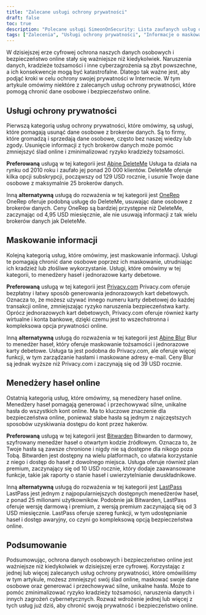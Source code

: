 ```yaml
---
title: "Zalecane usługi ochrony prywatności"
draft: false
toc: true
description: "Polecane usługi SimeonOnSecurity: Lista zaufanych usług ochrony prywatności, rozwiązań do maskowania informacji i menedżerów haseł online w celu ochrony danych osobowych i bezpieczeństwa online. Odkryj preferowane opcje usuwania rekordów z głównych brokerów danych, generowania jednorazowych kart debetowych, zarządzania hasłami i nie tylko."
tags: ["Zalecenia", "Usługi ochrony prywatności", "Informacje o maskowaniu", "Menedżery haseł online", "Abine DeleteMe", "OneRep", "Abine Blur", "Privacy.com", "BitWarden", "Szyfrowanie E2E", "Menedżer haseł online"]
---
```

 W dzisiejszej erze cyfrowej ochrona naszych danych osobowych i bezpieczeństwo online stały się ważniejsze niż kiedykolwiek. Naruszenia danych, kradzieże tożsamości i inne cyberzagrożenia są zbyt powszechne, a ich konsekwencje mogą być katastrofalne. Dlatego tak ważne jest, aby podjąć kroki w celu ochrony swojej prywatności w Internecie. W tym artykule omówimy niektóre z zalecanych usług ochrony prywatności, które pomogą chronić dane osobowe i bezpieczeństwo online.

## Usługi ochrony prywatności

Pierwszą kategorią usług ochrony prywatności, które omówimy, są usługi, które pomagają usunąć dane osobowe z brokerów danych. Są to firmy, które gromadzą i sprzedają dane osobowe, często bez naszej wiedzy lub zgody. Usunięcie informacji z tych brokerów danych może pomóc zmniejszyć ślad online i zminimalizować ryzyko kradzieży tożsamości.

**Preferowaną** usługą w tej kategorii jest [Abine DeleteMe](https://joindeleteme.com/refer?coupon=RFR-40867-7DWHR4) Usługa ta działa na rynku od 2010 roku i zaufało jej ponad 20 000 klientów. DeleteMe oferuje kilka opcji subskrypcji, począwszy od 129 USD rocznie, i usunie Twoje dane osobowe z maksymalnie 25 brokerów danych.

Inną **alternatywną** usługą do rozważenia w tej kategorii jest [OneRep](https://onerep.com) OneRep oferuje podobną usługę do DeleteMe, usuwając dane osobowe z brokerów danych. Ceny OneRep są bardziej przystępne niż DeleteMe, zaczynając od 4,95 USD miesięcznie, ale nie usuwają informacji z tak wielu brokerów danych jak DeleteMe.

## Maskowanie informacji

Kolejną kategorią usług, które omówimy, jest maskowanie informacji. Usługi te pomagają chronić dane osobowe poprzez ich maskowanie, utrudniając ich kradzież lub złośliwe wykorzystanie. Usługi, które omówimy w tej kategorii, to menedżery haseł i jednorazowe karty debetowe.

**Preferowaną** usługą w tej kategorii jest [Privacy.com](https://privacy.com/join/SU86Y) Privacy.com oferuje bezpłatny i łatwy sposób generowania jednorazowych kart debetowych. Oznacza to, że możesz używać innego numeru karty debetowej do każdej transakcji online, zmniejszając ryzyko naruszenia bezpieczeństwa karty. Oprócz jednorazowych kart debetowych, Privacy.com oferuje również karty wirtualne i konta bankowe, dzięki czemu jest to wszechstronna i kompleksowa opcja prywatności online.

Inną **alternatywną** usługą do rozważenia w tej kategorii jest [Abine Blur](https://dnt.abine.com/#/ref_register/pC8ZbvQtt) Blur to menedżer haseł, który oferuje maskowanie tożsamości i jednorazowe karty debetowe. Usługa ta jest podobna do Privacy.com, ale oferuje więcej funkcji, w tym zarządzanie hasłami i maskowane adresy e-mail. Ceny Blur są jednak wyższe niż Privacy.com i zaczynają się od 39 USD rocznie.

## Menedżery haseł online

Ostatnią kategorią usług, które omówimy, są menedżery haseł online. Menedżery haseł pomagają generować i przechowywać silne, unikalne hasła do wszystkich kont online. Ma to kluczowe znaczenie dla bezpieczeństwa online, ponieważ słabe hasła są jednym z najczęstszych sposobów uzyskiwania dostępu do kont przez hakerów.

**Preferowaną** usługą w tej kategorii jest [Bitwarden](https://bitwarden.com) Bitwarden to darmowy, szyfrowany menedżer haseł o otwartym kodzie źródłowym. Oznacza to, że Twoje hasła są zawsze chronione i nigdy nie są dostępne dla nikogo poza Tobą. Bitwarden jest dostępny na wielu platformach, co ułatwia korzystanie z niego i dostęp do haseł z dowolnego miejsca. Usługa oferuje również plan premium, zaczynający się od 10 USD rocznie, który dodaje zaawansowane funkcje, takie jak raporty o stanie haseł i uwierzytelnianie dwuskładnikowe.

Inną **alternatywną** usługą do rozważenia w tej kategorii jest [LastPass](https://www.lastpass.com/) LastPass jest jednym z najpopularniejszych dostępnych menedżerów haseł, z ponad 25 milionami użytkowników. Podobnie jak Bitwarden, LastPass oferuje wersję darmową i premium, z wersją premium zaczynającą się od 3 USD miesięcznie. LastPass oferuje szereg funkcji, w tym udostępnianie haseł i dostęp awaryjny, co czyni go kompleksową opcją bezpieczeństwa online.

## Podsumowanie

Podsumowując, ochrona danych osobowych i bezpieczeństwo online jest ważniejsze niż kiedykolwiek w dzisiejszej erze cyfrowej. Korzystając z jednej lub więcej zalecanych usług ochrony prywatności, które omówiliśmy w tym artykule, możesz zmniejszyć swój ślad online, maskować swoje dane osobowe oraz generować i przechowywać silne, unikalne hasła. Może to pomóc zminimalizować ryzyko kradzieży tożsamości, naruszenia danych i innych zagrożeń cybernetycznych. Rozważ wdrożenie jednej lub więcej z tych usług już dziś, aby chronić swoją prywatność i bezpieczeństwo online.

